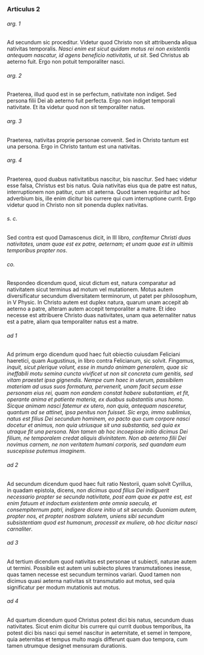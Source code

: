 ### Articulus 2

###### arg. 1
Ad secundum sic proceditur. Videtur quod Christo non sit attribuenda aliqua nativitas temporalis. *Nasci enim est sicut quidam motus rei non existentis antequam nascatur, id agens beneficio nativitatis, ut sit*. Sed Christus ab aeterno fuit. Ergo non potuit temporaliter nasci.

###### arg. 2
Praeterea, illud quod est in se perfectum, nativitate non indiget. Sed persona filii Dei ab aeterno fuit perfecta. Ergo non indiget temporali nativitate. Et ita videtur quod non sit temporaliter natus.

###### arg. 3
Praeterea, nativitas proprie personae convenit. Sed in Christo tantum est una persona. Ergo in Christo tantum est una nativitas.

###### arg. 4
Praeterea, quod duabus nativitatibus nascitur, bis nascitur. Sed haec videtur esse falsa, Christus est bis natus. Quia nativitas eius qua de patre est natus, interruptionem non patitur, cum sit aeterna. Quod tamen requiritur ad hoc adverbium bis, ille enim dicitur bis currere qui cum interruptione currit. Ergo videtur quod in Christo non sit ponenda duplex nativitas.

###### s. c.
Sed contra est quod Damascenus dicit, in III libro, *confitemur Christi duas nativitates, unam quae est ex patre, aeternam; et unam quae est in ultimis temporibus propter nos*.

###### co.
Respondeo dicendum quod, sicut dictum est, natura comparatur ad nativitatem sicut terminus ad motum vel mutationem. Motus autem diversificatur secundum diversitatem terminorum, ut patet per philosophum, in V Physic. In Christo autem est duplex natura, quarum unam accepit ab aeterno a patre, alteram autem accepit temporaliter a matre. Et ideo necesse est attribuere Christo duas nativitates, unam qua aeternaliter natus est a patre, aliam qua temporaliter natus est a matre.

###### ad 1
Ad primum ergo dicendum quod haec fuit obiectio cuiusdam Feliciani haeretici, quam Augustinus, in libro contra Felicianum, sic solvit. *Fingamus, inquit, sicut plerique volunt, esse in mundo animam generalem, quae sic ineffabili motu semina cuncta vivificet ut non sit concreta cum genitis, sed vitam praestet ipsa gignendis. Nempe cum haec in uterum, passibilem materiam ad usus suos formatura, pervenerit, unam facit secum esse personam eius rei, quam non eandem constat habere substantiam, et fit, operante anima et patiente materia, ex duabus substantiis unus homo. Sicque animam nasci fatemur ex utero, non quia, antequam nasceretur, quantum ad se attinet, ipsa penitus non fuisset. Sic ergo, immo sublimius, natus est filius Dei secundum hominem, eo pacto quo cum corpore nasci docetur et animus, non quia utriusque sit una substantia, sed quia ex utraque fit una persona. Non tamen ab hoc incoepisse initio dicimus Dei filium, ne temporalem credat aliquis divinitatem. Non ab aeterno filii Dei novimus carnem, ne non veritatem humani corporis, sed quandam eum suscepisse putemus imaginem*.

###### ad 2
Ad secundum dicendum quod haec fuit ratio Nestorii, quam solvit Cyrillus, in quadam epistola, dicens, *non dicimus quod filius Dei indiguerit necessario propter se secunda nativitate, post eam quae ex patre est, est enim fatuum et indoctum existentem ante omnia saecula, et consempiternum patri, indigere dicere initio ut sit secundo. Quoniam autem, propter nos, et propter nostram salutem, uniens sibi secundum subsistentiam quod est humanum, processit ex muliere, ob hoc dicitur nasci carnaliter*.

###### ad 3
Ad tertium dicendum quod nativitas est personae ut subiecti, naturae autem ut termini. Possibile est autem uni subiecto plures transmutationes inesse, quas tamen necesse est secundum terminos variari. Quod tamen non dicimus quasi aeterna nativitas sit transmutatio aut motus, sed quia significatur per modum mutationis aut motus.

###### ad 4
Ad quartum dicendum quod Christus potest dici bis natus, secundum duas nativitates. Sicut enim dicitur bis currere qui currit duobus temporibus, ita potest dici bis nasci qui semel nascitur in aeternitate, et semel in tempore, quia aeternitas et tempus multo magis differunt quam duo tempora, cum tamen utrumque designet mensuram durationis.

